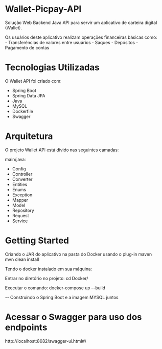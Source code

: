 # Wallet-Picpay-API
Solução Web Backend Java API para servir um aplicativo de carteira digital (Wallet).

Os usuários deste aplicativo realizam operações financeiras básicas como: 
	- Transferências de valores entre usuários
	- Saques
	- Depósitos 
	- Pagamento de contas

# Tecnologias Utilizadas

O Wallet API foi criado com:
 - Spring Boot
 - Spring Data JPA
 - Java 
 - MySQL
 - Dockerfile
 - Swagger

# Arquitetura
O projeto Wallet API está divido nas seguintes camadas:

main/java:

- Config
- Controller
- Converter
- Entities
- Enums
- Exception
- Mapper
- Model
- Repository
- Request
- Service

# Getting Started

Criando o JAR do aplicativo na pasta do Docker usando o plug-in maven
mvn clean install 

Tendo o docker instalado em sua máquina:

Entrar no diretório no projeto:
cd Docker/

Executar o comando:
docker-compose up –-build

-- Construindo o Spring Boot e a imagem MYSQL juntos

# Acessar o Swagger para uso dos endpoints
http://localhost:8082/swagger-ui.html#/
